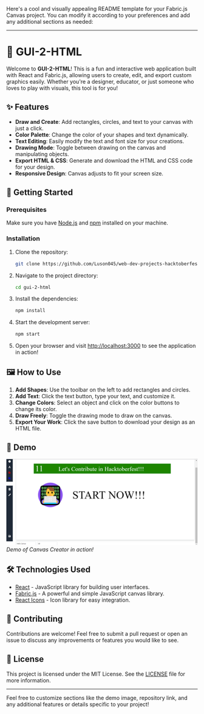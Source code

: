 Here's a cool and visually appealing README template for your Fabric.js Canvas project. You can modify it according to your preferences and add any additional sections as needed:

---

# 🎨 GUI-2-HTML

Welcome to **GUI-2-HTML**! This is a fun and interactive web application built with React and Fabric.js, allowing users to create, edit, and export custom graphics easily. Whether you're a designer, educator, or just someone who loves to play with visuals, this tool is for you!

## ✨ Features

- **Draw and Create**: Add rectangles, circles, and text to your canvas with just a click.
- **Color Palette**: Change the color of your shapes and text dynamically.
- **Text Editing**: Easily modify the text and font size for your creations.
- **Drawing Mode**: Toggle between drawing on the canvas and manipulating objects.
- **Export HTML & CSS**: Generate and download the HTML and CSS code for your design.
- **Responsive Design**: Canvas adjusts to fit your screen size.

## 🚀 Getting Started

### Prerequisites

Make sure you have [Node.js](https://nodejs.org/) and [npm](https://www.npmjs.com/) installed on your machine.

### Installation

1. Clone the repository:
   ```bash
   git clone https://github.com/Luson045/web-dev-projects-hacktoberfest24
   ```
   
2. Navigate to the project directory:
   ```bash
   cd gui-2-html
   ```

3. Install the dependencies:
   ```bash
   npm install
   ```

4. Start the development server:
   ```bash
   npm start
   ```

5. Open your browser and visit [http://localhost:3000](http://localhost:3000) to see the application in action!

## 🖼️ How to Use

1. **Add Shapes**: Use the toolbar on the left to add rectangles and circles.
2. **Add Text**: Click the text button, type your text, and customize it.
3. **Change Colors**: Select an object and click on the color buttons to change its color.
4. **Draw Freely**: Toggle the drawing mode to draw on the canvas.
5. **Export Your Work**: Click the save button to download your design as an HTML file.

## 🎨 Demo

![Canvas Creator Demo](demo.png)  
*Demo of Canvas Creator in action!*

## 🛠️ Technologies Used

- [React](https://reactjs.org/) - JavaScript library for building user interfaces.
- [Fabric.js](http://fabricjs.com/) - A powerful and simple JavaScript canvas library.
- [React Icons](https://react-icons.github.io/react-icons/) - Icon library for easy integration.

## 🤝 Contributing

Contributions are welcome! Feel free to submit a pull request or open an issue to discuss any improvements or features you would like to see.

## 📄 License

This project is licensed under the MIT License. See the [LICENSE](LICENSE) file for more information.

---

Feel free to customize sections like the demo image, repository link, and any additional features or details specific to your project!